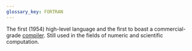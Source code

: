 ```yaml
---
glossary_key: FORTRAN
---
```


The first (1954) high-level language and the first to boast a commercial-grade [compiler](glossary/compiler). Still used in the fields of numeric and scientific computation.
